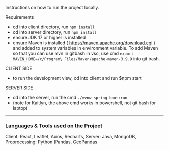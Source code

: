 Instructions on how to run the project locally.

Requirements
- cd into client directory, run `npm install`
- cd into server directory, run `npm install`
- ensure JDK 17 or higher is installed
- ensure Maven is installed ( https://maven.apache.org/download.cgi ) and added to system variables in environment variable. To add Maven so that you can use mvn in gitbash in vsc, use cmd `export MAVEN_HOME=/c/Program\ Files/Maven/apache-maven-3.9.9` into git bash.

CLIENT SIDE
- to run the development view, cd into client and run $npm start

SERVER SIDE
- cd into the server, run the cmd `./mvnw spring-boot:run`
- (note for Kaitlyn, the above cmd works in powershell, not git bash for laptop)

-----
### Languages & Tools used on the Project
Client: React, Leaflet, Axios, Recharts,
Server: Java, MongoDB, 
Proprocessing: Python (Pandas, GeoPandas
